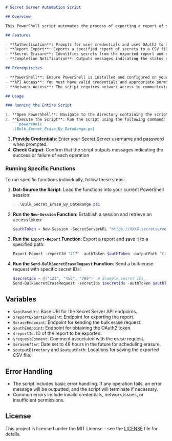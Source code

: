 ```markdown
# Secret Server Automation Script

## Overview

This PowerShell script automates the process of exporting a report of secrets and submitting a bulk request to erase those secrets using the Secret Server API. It is designed to help manage and remove outdated secrets in an automated and efficient manner.

## Features

- **Authentication**: Prompts for user credentials and uses OAuth2 to authenticate with the Secret Server API.
- **Report Export**: Exports a specified report of secrets to a CSV file for backup and review.
- **Secret Erasure**: Identifies secrets from the exported report and sends a bulk erase request for secrets older than a specified period.
- **Completion Notification**: Outputs messages indicating the status of each operation and confirms successful script execution with ASCII art.

## Prerequisites

- **PowerShell**: Ensure PowerShell is installed and configured on your system.
- **API Access**: You must have valid credentials and appropriate permissions to access the Secret Server API.
- **Network Access**: The script requires network access to communicate with the Secret Server endpoints.

## Usage

### Running the Entire Script

1. **Open PowerShell**: Navigate to the directory containing the script.
2. **Execute the Script**: Run the script using the following command:
   ```powershell
   .\Bulk_Secret_Erase_By_DateRange.ps1
   ```
3. **Provide Credentials**: Enter your Secret Server username and password when prompted.
4. **Check Output**: Confirm that the script outputs messages indicating the success or failure of each operation 

### Running Specific Functions

To run specific functions individually, follow these steps:

1. **Dot-Source the Script**: Load the functions into your current PowerShell session:
   ```powershell
   . .\Bulk_Secret_Erase_By_DateRange.ps1
   ```

2. **Run the `New-Session` Function**: Establish a session and retrieve an access token:
   ```powershell
   $authToken = New-Session -SecretServerURL "https://XXXX.secretservercloud.com/oauth2/token"
   ```

3. **Run the `Export-Report` Function**: Export a report and save it to a specified path:
   ```powershell
   Export-Report -reportId "217" -authToken $authToken -outputPath "C:\temp\Secret_erase\report.csv"
   ```

4. **Run the `Send-BulkSecretEraseRequest` Function**: Send a bulk erase request with specific secret IDs:
   ```powershell
   $secretIds = @("123", "456", "789")  # Example secret IDs
   Send-BulkSecretEraseRequest -secretIds $secretIds -authToken $authToken -requestComment "Erase old secrets" -eraseAfter (Get-Date).AddHours(48).ToUniversalTime().ToString("yyyy-MM-ddTHH:mm:ssZ")
   ```

## Variables

- `$apiBaseUri`: Base URI for the Secret Server API endpoints.
- `$reportExportEndpoint`: Endpoint for exporting the report.
- `$eraseEndpoint`: Endpoint for sending the bulk erase request.
- `$authEndpoint`: Endpoint for obtaining the OAuth2 token.
- `$reportId`: ID of the report to be exported.
- `$requestComment`: Comment associated with the erase request.
- `$eraseAfter`: Date set to 48 hours in the future for scheduling erasure.
- `$outputDirectory` and `$outputPath`: Locations for saving the exported CSV file.

## Error Handling

- The script includes basic error handling. If any operation fails, an error message will be outputted, and the script will terminate if necessary.
- Common errors include invalid credentials, network issues, or insufficient permissions.

## License

This project is licensed under the MIT License - see the [LICENSE](LICENSE) file for details.

```
